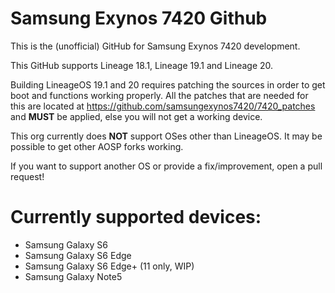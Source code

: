 # Samsung Exynos 7420 Github
This is the (unofficial) GitHub for Samsung Exynos 7420 development.

This GitHub supports Lineage 18.1, Lineage 19.1 and Lineage 20. 

Building LineageOS 19.1 and 20 requires patching the sources in order to get boot and functions working properly. All the patches that are needed for this are located at <https://github.com/samsungexynos7420/7420_patches> and **MUST** be applied, else you will not get a working device. 

This org currently does **NOT** support OSes other than LineageOS. It may be possible to get other AOSP forks working. 

If you want to support another OS or provide a fix/improvement, open a pull request!

# Currently supported devices:
- Samsung Galaxy S6
- Samsung Galaxy S6 Edge
- Samsung Galaxy S6 Edge+ (11 only, WIP)
- Samsung Galaxy Note5

